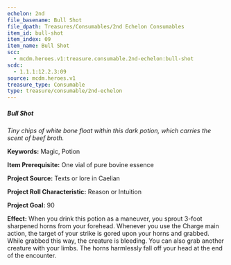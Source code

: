 ```yaml
---
echelon: 2nd
file_basename: Bull Shot
file_dpath: Treasures/Consumables/2nd Echelon Consumables
item_id: bull-shot
item_index: 09
item_name: Bull Shot
scc:
  - mcdm.heroes.v1:treasure.consumable.2nd-echelon:bull-shot
scdc:
  - 1.1.1:12.2.3:09
source: mcdm.heroes.v1
treasure_type: Consumable
type: treasure/consumable/2nd-echelon
---
```


##### Bull Shot

*Tiny chips of white bone float within this dark potion, which carries the scent of beef broth.*

**Keywords:** Magic, Potion

**Item Prerequisite:** One vial of pure bovine essence

**Project Source:** Texts or lore in Caelian

**Project Roll Characteristic:** Reason or Intuition

**Project Goal:** 90

**Effect:** When you drink this potion as a maneuver, you sprout 3-foot sharpened horns from your forehead. Whenever you use the Charge main action, the target of your strike is gored upon your horns and grabbed. While grabbed this way, the creature is bleeding. You can also grab another creature with your limbs. The horns harmlessly fall off your head at the end of the encounter.
